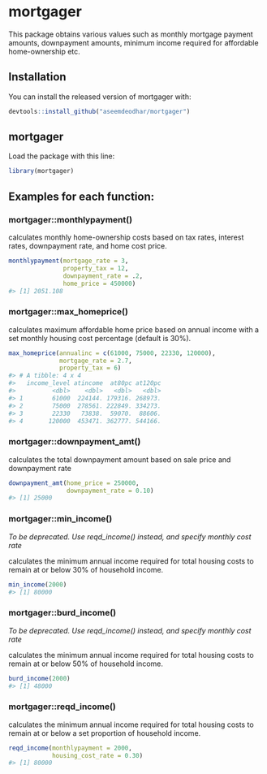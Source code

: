 
<!-- README.md is generated from README.Rmd. Please edit that file -->

# mortgager

<!-- badges: start -->

<!-- badges: end -->

This package obtains various values such as monthly mortgage payment
amounts, downpayment amounts, minimum income required for affordable
home-ownership etc.

## Installation

You can install the released version of mortgager with:

``` r
devtools::install_github("aseemdeodhar/mortgager")
```

## mortgager

Load the  package with this line:

``` r
library(mortgager)
```

## Examples for each function:

### mortgager::monthlypayment()

calculates monthly home-ownership costs based on tax rates, interest
rates, downpayment rate, and home cost price.

``` r
monthlypayment(mortgage_rate = 3,
               property_tax = 12,
               downpayment_rate = .2,
               home_price = 450000)
#> [1] 2051.108
```

### mortgager::max\_homeprice()

calculates maximum affordable home price based on annual income with a
set monthly housing cost percentage (default is 30%).

``` r
max_homeprice(annualinc = c(61000, 75000, 22330, 120000),
              mortgage_rate = 2.7,
              property_tax = 6)
#> # A tibble: 4 x 4
#>   income_level atincome  at80pc at120pc
#>          <dbl>    <dbl>   <dbl>   <dbl>
#> 1        61000  224144. 179316. 268973.
#> 2        75000  278561. 222849. 334273.
#> 3        22330   73838.  59070.  88606.
#> 4       120000  453471. 362777. 544166.
```

### mortgager::downpayment\_amt()

calculates the total downpayment amount based on sale price and
downpayment rate

``` r
downpayment_amt(home_price = 250000,
                downpayment_rate = 0.10)
#> [1] 25000
```

### mortgager::min\_income()

*To be deprecated. Use reqd\_income() instead, and specify monthly cost
rate*

calculates the minimum annual income required for total housing costs to
remain at or below 30% of household income.

``` r
min_income(2000)
#> [1] 80000
```

### mortgager::burd\_income()

*To be deprecated. Use reqd\_income() instead, and specify monthly cost
rate*

calculates the minimum annual income required for total housing costs to
remain at or below 50% of household income.

``` r
burd_income(2000)
#> [1] 48000
```

### mortgager::reqd\_income()

calculates the minimum annual income required for total housing costs to
remain at or below a set proportion of household income.

``` r
reqd_income(monthlypayment = 2000,
            housing_cost_rate = 0.30)
#> [1] 80000
```
